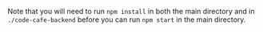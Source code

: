 Note that you will need to run `npm install` in both the main directory and in `./code-cafe-backend` before you can run `npm start` in the main directory.
